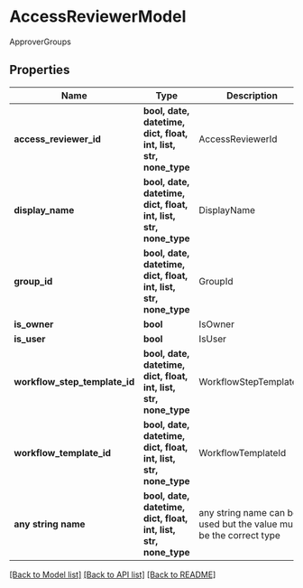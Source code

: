 # AccessReviewerModel

ApproverGroups

## Properties
Name | Type | Description | Notes
------------ | ------------- | ------------- | -------------
**access_reviewer_id** | **bool, date, datetime, dict, float, int, list, str, none_type** | AccessReviewerId | [optional] 
**display_name** | **bool, date, datetime, dict, float, int, list, str, none_type** | DisplayName | [optional] 
**group_id** | **bool, date, datetime, dict, float, int, list, str, none_type** | GroupId | [optional] 
**is_owner** | **bool** | IsOwner | [optional] 
**is_user** | **bool** | IsUser | [optional] 
**workflow_step_template_id** | **bool, date, datetime, dict, float, int, list, str, none_type** | WorkflowStepTemplateId | [optional] 
**workflow_template_id** | **bool, date, datetime, dict, float, int, list, str, none_type** | WorkflowTemplateId | [optional] 
**any string name** | **bool, date, datetime, dict, float, int, list, str, none_type** | any string name can be used but the value must be the correct type | [optional]

[[Back to Model list]](../README.md#documentation-for-models) [[Back to API list]](../README.md#documentation-for-api-endpoints) [[Back to README]](../README.md)



